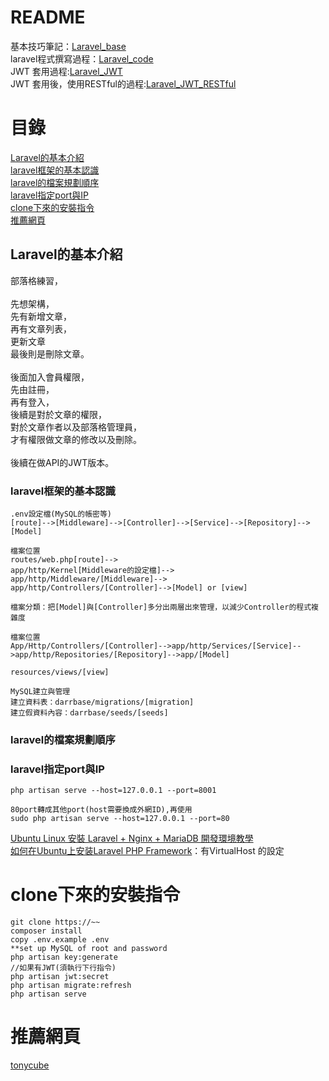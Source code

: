 # README
基本技巧筆記：<a href="https://github.com/iachievedream/demo_code/blob/master/laravel/laravel_base.md">Laravel_base</a><br>
laravel程式撰寫過程：<a href="https://github.com/iachievedream/demo_code/blob/master/laravellaravel_code.md">Laravel_code</a><br>
JWT 套用過程:<a href="https://github.com/iachievedream/demo_code/blob/master/laravel/laravel_JWT.md">Laravel_JWT</a><br>
JWT 套用後，使用RESTful的過程:<a href="https://github.com/iachievedream/demo_code/blob/master/laravel/laravel_JWT_RESTful.md">Laravel_JWT_RESTful</a><br>


# 目錄
[Laravel的基本介紹](#Laravel的基本介紹)<br>
[laravel框架的基本認識](#laravel框架的基本認識)<br>
[laravel的檔案規劃順序](#laravel的檔案規劃順序)<br>
[laravel指定port與IP](#laravel指定port與IP)<br>
[clone下來的安裝指令](#clone下來的安裝指令)<br>
[推薦網頁](#推薦網頁)<br>

## Laravel的基本介紹
部落格練習，<br>
<br>
先想架構，<br>
先有新增文章，<br>
再有文章列表，<br>
更新文章<br>
最後則是刪除文章。<br>
<br>
後面加入會員權限，<br>
先由註冊，<br>
再有登入，<br>
後續是對於文章的權限，<br>
對於文章作者以及部落格管理員，<br>
才有權限做文章的修改以及刪除。<br>
<br>
後續在做API的JWT版本。<br>

### laravel框架的基本認識

~~~
.env設定檔(MySQL的帳密等)
[route]-->[Middleware]-->[Controller]-->[Service]-->[Repository]-->[Model]

檔案位置
routes/web.php[route]-->
app/http/Kernel[Middleware的設定檔]-->
app/http/Middleware/[Middleware]-->
app/http/Controllers/[Controller]-->[Model] or [view]

檔案分類：把[Model]與[Controller]多分出兩層出來管理，以減少Controller的程式複雜度

檔案位置
App/Http/Controllers/[Controller]-->app/http/Services/[Service]-->app/http/Repositories/[Repository]-->app/[Model]

resources/views/[view]

MySQL建立與管理
建立資料表：darrbase/migrations/[migration]
建立假資料內容：darrbase/seeds/[seeds]
~~~

### laravel的檔案規劃順序


### laravel指定port與IP

~~~
php artisan serve --host=127.0.0.1 --port=8001

80port轉成其他port(host需要換成外網ID),再使用
sudo php artisan serve --host=127.0.0.1 --port=80
~~~

<a href="https://blog.gtwang.org/linux/ubuntu-linux-laravel-nginx-mariadb-installation-tutorial/">Ubuntu Linux 安裝 Laravel + Nginx + MariaDB 開發環境教學</a><br>
<a href="https://www.howtoing.com/install-laravel-php-framework-on-ubuntu">如何在Ubuntu上安装Laravel PHP Framework</a>：有VirtualHost 的設定<br>

# clone下來的安裝指令
~~~
git clone https://~~
composer install 
copy .env.example .env
**set up MySQL of root and password
php artisan key:generate
//如果有JWT(須執行下行指令)
php artisan jwt:secret
php artisan migrate:refresh
php artisan serve
~~~

# 推薦網頁
<a href="https://blog.tonycube.com/">tonycube</a><br>
